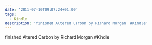 ```yaml
---
date: '2011-07-10T09:07:24+01:00'
tags:
  - Kindle
description: 'finished Altered Carbon by Richard Morgan  #Kindle'
---
```

finished Altered Carbon by Richard Morgan  #Kindle
